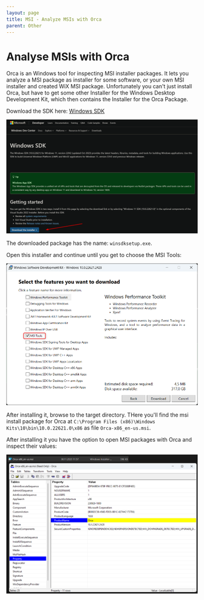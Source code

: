 ```yaml
---
layout: page
title: MSI - Analyze MSIs with Orca
parent: Other
---
```


# Analyse MSIs with Orca

Orca is an Windows tool for inspecting MSI installer packages. It lets you analyze a MSI package as installer for some software, or your own MSI installer and created WiX MSI package. Unfortunately you can't just install Orca, but have to get some other Installer for the Windows Desktop Development Kit, which then contains the Installer for the Orca Package.

Download the SDK here: [Windows SDK](https://developer.microsoft.com/en-us/windows/downloads/windows-sdk/)

[![SDK download](/assets/images/articles/msi-tool-orca/sdk-website-download.png)](/assets/images/articles/msi-tool-orca/sdk-website-download.png)

The downloaded package has the name: `winsdksetup.exe`.

Open this installer and continue until you get to choose the MSI Tools:

[![MSI Tools install](/assets/images/articles/msi-tool-orca/installer-msi-tools-select.png)](/assets/images/articles/msi-tool-orca/installer-msi-tools-select.png)

After installing it, browse to the target directory. THere you'll find the msi install package for Orca at `C:\Program Files (x86)\Windows Kits\10\bin\10.0.22621.0\x86` as file `Orca-x86_en-us.msi`.

After installing it you have the option to open MSI packages with Orca and inspect their values:

[![Orca inspect](/assets/images/articles/msi-tool-orca/orca-inspect.png)](/assets/images/articles/msi-tool-orca/orca-inspect.png)
